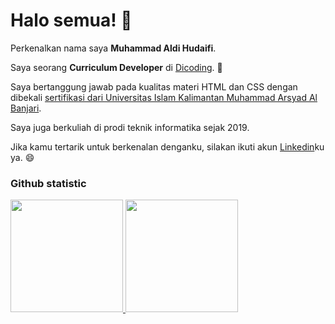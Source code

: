 # Halo semua! 👋

Perkenalkan nama saya **Muhammad Aldi Hudaifi**.<br>

Saya seorang **Curriculum Developer** di [Dicoding](https://www.dicoding.com). 🌱<br> 

Saya bertanggung jawab pada kualitas materi HTML dan CSS dengan dibekali [sertifikasi dari Universitas Islam Kalimantan Muhammad Arsyad Al Banjari](https://praktikum.fti.uniska-bjm.ac.id/praktikum/list-sertifikat/).<br>

Saya juga berkuliah di prodi teknik informatika sejak 2019.<br>

Jika kamu tertarik untuk berkenalan denganku, silakan ikuti akun [Linkedin](https://www.linkedin.com/in/aldi-aldi-668894288)ku ya. 😄

### Github statistic
<p align="left">
<a href="https://github.com/123aldi">
  <img height="180em" src="https://github-readme-stats-eight-theta.vercel.app/api?username=123aldi&show_icons=true&theme=algolia&include_all_commits=true&count_private=true"/>
  <img height="180em" src="https://github-readme-stats-eight-theta.vercel.app/api/top-langs/?username=muhammadaldihudaifi&layout=compact&theme=algolia"/>
</a>
</p>

